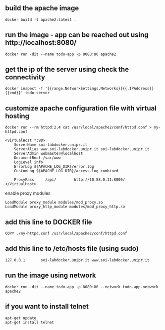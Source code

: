 ## build the apache image
```
docker build -t apache2:latest .
```
## run the image - app can be reached out using http://localhost:8080/
```
docker run -dit --name todo-app -p 8080:80 apache2
```
## get the ip of the server using check the connectivity
```
docker inspect -f '{{range.NetworkSettings.Networks}}{{.IPAddress}}{{end}}' todo-server
```
## customize apache configuration file with virtual hosting
```
docker run --rm httpd:2.4 cat /usr/local/apache2/conf/httpd.conf > my-httpd.conf
```
```
<VirtualHost *:80>
    ServerName soi-labdocker.unipr.it
    ServerAlias www.soi-labdocker.unipr.it soi-labdocker.unipr.it
    ServerAdmin webmaster@localhost
    DocumentRoot /var/www
    LogLevel info
    ErrorLog ${APACHE_LOG_DIR}/error.log
    CustomLog ${APACHE_LOG_DIR}/access.log combined

    ProxyPass     /api/        http://10.88.0.11:8000/
</VirtualHost>
```
enable proxy modules

```
LoadModule proxy_module modules/mod_proxy.so
LoadModule proxy_http_module modules/mod_proxy_http.so
```
## add this line to DOCKER file
```
COPY ./my-httpd.conf /usr/local/apache2/conf/httpd.conf
```
## add this line to /etc/hosts file (using sudo)
```
127.0.0.1       soi-labdocker.unipr.it www.soi-labdocker.unipr.it
```
## run the image using network
```
docker run -dit --name todo-app -p 8080:80 --network todo-app-network apache2
```

## if you want to install telnet
```
apt-get update
apt-get install telnet
```
